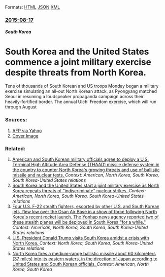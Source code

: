 
Formats: [HTML](/news/2015/08/17/south-korea-and-the-united-states-commence-a-joint-military-exercise-despite-threats-from-north-korea.html)  [JSON](/news/2015/08/17/south-korea-and-the-united-states-commence-a-joint-military-exercise-despite-threats-from-north-korea.json)  [XML](/news/2015/08/17/south-korea-and-the-united-states-commence-a-joint-military-exercise-despite-threats-from-north-korea.xml)  

### [2015-08-17](/news/2015/08/17/index.md)

##### South Korea
# South Korea and the United States commence a joint military exercise despite threats from North Korea. 

Tens of thousands of South Korean and US troops Monday began a military exercise simulating an all-out North Korean attack, as Pyongyang matched Seoul in resuming a loudspeaker propaganda campaign across their heavily-fortified border. The annual Ulchi Freedom exercise, which will run through August


### Sources:

1. [AFP via Yahoo](https://news.yahoo.com/south-korea-us-begin-military-drill-despite-north-004752035.html;_ylt=A0SO8yBMQtFVcDgATnJXNyoA;_ylu=X3oDMTByNWU4cGh1BGNvbG8DZ3ExBHBvcwMxBHZ0aWQDBHNlYwNzYw--)
1. [Cover Image](https://s.yimg.com/uu/api/res/1.2/p.BDNHn0LsQXxN1K2ilFIw--~B/aD02NDI7dz0xMDI0O3NtPTE7YXBwaWQ9eXRhY2h5b24-/http://media.zenfs.com/en_us/News/afp.com/055f1362ddbaba5c7bf279492c8e3e93ec16eca4.jpg)

### Related:

1. [American and South Korean military officials agree to deploy a U.S. Terminal High Altitude Area Defense (THAAD) missile defense system in the country to counter North Korea's growing threats and use of ballistic missile and nuclear tests. ](/news/2016/07/8/american-and-south-korean-military-officials-agree-to-deploy-a-u-s-terminal-high-altitude-area-defense-thaad-missile-defense-system-in-th.md) _Context: American, North Korea, South Korea, South Korea-United States relations_
2. [South Korea and the United States start a joint military exercise as North Korea repeats threats of "indiscriminate" nuclear strikes. ](/news/2016/03/7/south-korea-and-the-united-states-start-a-joint-military-exercise-as-north-korea-repeats-threats-of-indiscriminate-nuclear-strikes.md) _Context: American, North Korea, South Korea, South Korea-United States relations_
3. [Four U.S. F-22 stealth fighters, escorted by other U.S. and South Korean jets, flew low over the Osan Air Base in a show of force following North Korea's recent rocket launch. The Yonhap news agency reported two of these stealth planes will be deployed in South Korea "for a while." ](/news/2016/02/17/four-u-s-f-22-stealth-fighters-escorted-by-other-u-s-and-south-korean-jets-flew-low-over-the-osan-air-base-in-a-show-of-force-following.md) _Context: American, North Korea, South Korea, South Korea-United States relations_
4. [U.S. President Donald Trump visits South Korea amidst a crisis with North Korea. ](/news/2017/11/7/u-s-president-donald-trump-visits-south-korea-amidst-a-crisis-with-north-korea.md) _Context: North Korea, South Korea, South Korea-United States relations_
5. [North Korea fires a medium-range ballistic missile about 60 kilometers (37 miles) into its eastern waters, in the direction of Japan according to United States and South Korean officials. ](/news/2017/04/5/north-korea-fires-a-medium-range-ballistic-missile-about-60-kilometers-37-miles-into-its-eastern-waters-in-the-direction-of-japan-accordi.md) _Context: American, North Korea, South Korea_
